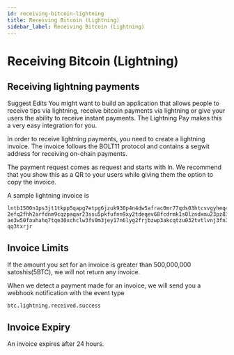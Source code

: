 ```yaml
---
id: receiving-bitcoin-lightning
title: Receiving Bitcoin (Lightning)
sidebar_label: Receiving Bitcoin (Lightning)
---
```


# Receiving Bitcoin (Lightning)

## Receiving lightning payments

Suggest Edits You might want to build an application that allows people to receive tips via lightning, receive bitcoin payments via lightning or give your users the ability to receive instant payments. The Lightning Pay makes this a very easy integration for you.

In order to receive lightning payments, you need to create a lightning invoice. The invoice follows the BOLT11 protocol and contains a segwit address for receiving on-chain payments.

The payment request comes as request and starts with ln. We recommend that you show this as a QR to your users while giving them the option to copy the invoice.

A sample lightning invoice is
```
lntb1500n1ps3jt1tkpp5qapg7etpg6jzuk930p4n4dw5afrac0mr77qds03htcvvgyheq4dp9zfjkzep0ypd0zumnbyprx
2efq2fhh2arfdnm9cqzpaqar23ssu5pkfufnn9xy2tdeqev68fcdrmk1s0lzndxmu23pz839j0dflssmh3qyysqqlvx2wt
ae3w50fauhahq7tqe30xchclw3fs0m3jey17n6lyg2frjbzwp3akcqtzu032tvtlvnj3fn3qg99q6ysx6n9q29jzva853
qq3txrjr
```

## Invoice Limits

If the amount you set for an invoice is greater than 500,000,000 satoshis(5BTC), we will not return any invoice.

When we detect a payment made for an invoice, we will send you a webhook notification with the event type
```
btc.lightning.received.success
```

## Invoice Expiry

An invoice expires after 24 hours.
